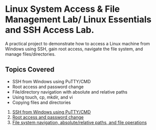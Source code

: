 # Linux System Access & File Management Lab/ Linux Essentials and SSH Access Lab.
A practical project to demonstrate how to access a Linux machine from Windows using SSH, gain root access, navigate the file system, and manage files/directories.

## Topics Covered
- SSH from Windows using PuTTY/CMD
- Root access and password change
- File/directory navigation with absolute and relative paths
- Using touch, cp, mkdir, and vi
- Copying files and directories



1. [SSH from Windows using PuTTY/CMD](SSH%20Access.md)
2. [Root access and password change](Root%20%26%20Password.md)
3. [File system navigation, absolute/relative paths, and file operations](File%20System%20Navigation%2C%20File%20Operations.md)
